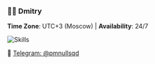### 👨‍💻 **Dmitry**  
**Time Zone**: UTC+3 (Moscow) | **Availability**: 24/7  

![Skills](https://skillicons.dev/icons?i=typescript,go,python,rust,react,nestjs,docker,linux,gitlab,postgresql&theme=light)  

🔗 [Telegram: @pmnullsqd](https://t.me/pmnullsqd )  
